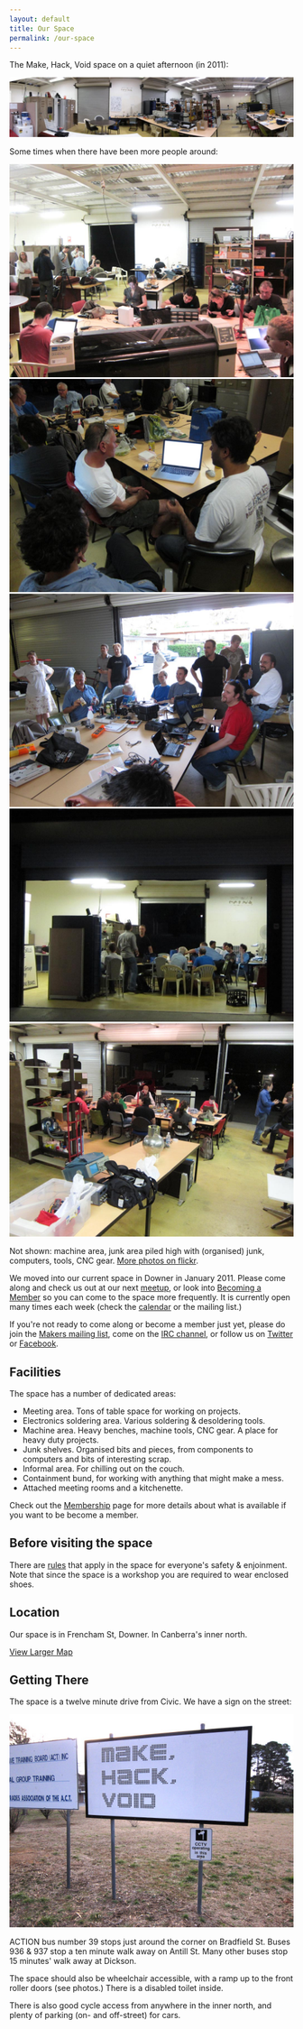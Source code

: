 ```yaml
---
layout: default
title: Our Space
permalink: /our-space
---
```


The Make, Hack, Void space on a quiet afternoon (in 2011):

![Space panorama](/assets/our-space/mhv-space-large.jpg)

Some times when there have been more people around:

![People in the space](/assets/our-space/space-people-1.jpg)
![People in the space](/assets/our-space/space-people-2.jpg)
![People in the space](/assets/our-space/space-people-3.jpg)
![People in the space](/assets/our-space/space-people-4.jpg)
![People in the space](/assets/our-space/space-people-5.jpg)

Not shown: machine area, junk area piled high with (organised) junk, computers, tools, CNC gear. [More photos on flickr](http://www.flickr.com/groups/makehackvoid/).

We moved into our current space in Downer in January 2011. Please come
along and check us out at our next [meetup](/meetings/), or
look into [Becoming a Member](/join/) so you can come to
the space more frequently. It is currently open many times each week
(check the
[calendar](https://www.google.com/calendar/embed?src=s9j75t8siijp625kfmjob13rv4%40group.calendar.google.com&ctz=Australia/Sydney)
or the mailing list.)

If you're not ready to come along or become a member just yet, please do
join the [Makers mailing list](/contact/#mailing-list), come on the
[IRC channel](/contact/#irc-channel), or follow us on
[Twitter](http://twitter.com/makehackvoid) or
[Facebook](http://www.facebook.com/group.php?gid=357947732276).

Facilities
----------

The space has a number of dedicated areas:

-   Meeting area. Tons of table space for working on projects.
-   Electronics soldering area. Various soldering & desoldering tools.
-   Machine area. Heavy benches, machine tools, CNC gear. A place for
    heavy duty projects.
-   Junk shelves. Organised bits and pieces, from components to
    computers and bits of interesting scrap.
-   Informal area. For chilling out on the couch.
-   Containment bund, for working with anything that might make a mess.
-   Attached meeting rooms and a kitchenette.

Check out the [Membership](/join/) page for more details
about what is available if you want to be become a member.

Before visiting the space
-------------------------

There are [rules](/rules/) that apply in the space for
everyone's safety & enjoinment. Note that since the space is a workshop
you are required to wear enclosed shoes.

Location
--------

Our space is in Frencham St, Downer. In Canberra's inner north.

[View Larger Map](http://maps.google.com/maps?q=-35.244511,149.145911&num=1&t=h&sll=-35.244399,149.145879&sspn=0.001792,0.003484&hl=en&ie=UTF8&ll=-35.244462,149.145917&spn=0.003584,0.006968&z=14&source=embed)

Getting There
-------------

The space is a twelve minute drive from Civic. We have a sign on the street:

![street sign](/assets/our-space/mhv-sign.jpg)

ACTION bus number 39 stops just around the corner on Bradfield St. Buses
936 & 937 stop a ten minute walk away on Antill St. Many other buses
stop 15 minutes' walk away at Dickson.

The space should also be wheelchair accessible, with a ramp up to the
front roller doors (see photos.) There is a disabled toilet inside.

There is also good cycle access from anywhere in the inner north, and
plenty of parking (on- and off-street) for cars.
